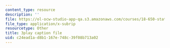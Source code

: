 ```yaml
---
content_type: resource
description: ''
file: https://ol-ocw-studio-app-qa.s3.amazonaws.com/courses/18-650-statistics-for-applications-fall-2016/c24ead1ad8b1167e748c39f08b713a02_lWW54ts9Ubo.srt
file_type: application/x-subrip
resourcetype: Other
title: 3play caption file
uid: c24ead1a-d8b1-167e-748c-39f08b713a02
---
```

